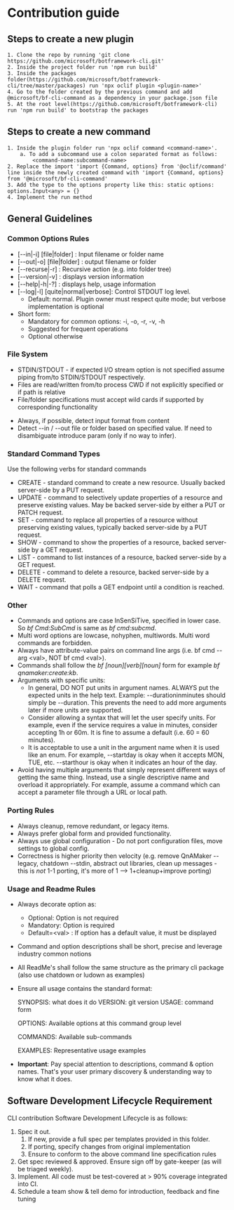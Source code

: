 # Contribution guide

## Steps to create a new plugin

    1. Clone the repo by running 'git clone https://github.com/microsoft/botframework-cli.git'
    2. Inside the project folder run 'npm run build'
    3. Inside the packages folder(https://github.com/microsoft/botframework-cli/tree/master/packages) run 'npx oclif plugin <plugin-name>'
    4. Go to the folder created by the previous command and add @microsoft/bf-cli-command as a dependency in your package.json file
    5. At the root level(https://github.com/microsoft/botframework-cli) run 'npm run build' to bootstrap the packages

## Steps to create a new command
    1. Inside the plugin folder run 'npx oclif command <command-name>'. 
    	a. To add a subcommand use a colon separated format as follows: 
    		<command-name:subcommand-name>
    2. Replace the import 'import {Command, options} from '@oclif/command' line inside the newly created command with 'import {Command, options} from '@microsoft/bf-cli-command'
    3. Add the type to the options property like this: static options: options.Input<any> = {}
    4. Implement the run method

## General Guidelines

### Common Options Rules

* [--in|-i] [file|folder]  : Input filename or folder name
* [--out|-o] [file|folder] : output filename or folder
* [--recurse|-r] : Recursive action (e.g. into folder tree)
* [--version|-v] : displays version information
* [--help|-h|-?] : displays help, usage information
* [--log|-l]  [quite|normal|verbose]: Control STDOUT log level. 
  * Default: normal. Plugin owner must respect quite mode; but verbose implementation is optional
* Short form:
  * Mandatory for common options: -i, -o, -r, -v, -h 
  * Suggested for frequent operations 
  * Optional otherwise

### File System

* STDIN/STDOUT - if expected I/O stream option is not specified assume piping from/to STDIN/STDOUT respectively.
* Files are read/written from/to process CWD if not explicitly specified or if path is relative
* File/folder specifications must accept wild cards if supported by corresponding functionality

- Always, if possible, detect input format from content 
- Detect --in / --out file or folder based on specified value. If need to disambiguate introduce param (only if no way to infer).

### Standard Command Types

Use the following verbs for standard commands

- CREATE - standard command to create a new resource. Usually backed server-side by a PUT request.
- UPDATE - command to selectively update properties of a resource and preserve existing values. May be backed server-side by either a PUT or PATCH request.
- SET - command to replace all properties of a resource without preserving existing values, typically backed server-side by a PUT request.
- SHOW - command to show the properties of a resource, backed server-side by a GET request.
- LIST - command to list instances of a resource, backed server-side by a GET request.
- DELETE - command to delete a resource, backed server-side by a DELETE request.
- WAIT - command that polls a GET endpoint until a condition is reached. 

### Other

* Commands and options are case InSenSiTive, specified in lower case. So *bf Cmd:SubCmd* is same as  *bf cmd:subcmd*.
* Multi word options are lowcase, nohyphen, multiwords. Multi word commands are forbidden.
* Always have attribute-value pairs on command line args (i.e. bf cmd --arg \<val\>, NOT bf cmd \<val\>).
* Commands shall follow the *bf \[noun\]\[verb\]\[noun\]* form for example *bf qnamaker:create:kb*. 
* Arguments with specific units: 
  * In general, DO NOT put units in argument names. ALWAYS put the expected units in the help text. Example: --durationinminutes should simply be --duration. This prevents the need to add more arguments later if more units are supported. 
  * Consider allowing a syntax that will let the user specify units. For example, even if the service requires a value in minutes, consider accepting 1h or 60m. It is fine to assume a default (i.e. 60 = 60 minutes).
  * It is acceptable to use a unit in the argument name when it is used like an enum. For example, --startday is okay when it accepts MON, TUE, etc. --starthour is okay when it indicates an hour of the day.
* Avoid having multiple arguments that simply represent different ways of getting the same thing. Instead, use a single descriptive name and overload it appropriately. For example, assume a command which can accept a parameter file through a URL or local path.

### Porting Rules

* Always cleanup, remove redundant, or legacy items.
* Always prefer global form and provided functionality.
* Always use global configuration - Do not port configuration files, move settings to global config.
* Correctness is higher priority then velocity (e.g. remove QnAMaker --legacy, chatdown --stdin, abstract out libraries, clean up messages - this is *not* 1-1 porting, it's more of 1 --> 1+cleanup+improve porting)

### Usage and Readme Rules

* Always decorate option as:

  * Optional: Option is not required
  * Mandatory: Option is required
  * Default=\<val\> : If option has a default value, it must be displayed

* Command and option descriptions shall be short, precise and leverage industry common notions

* All ReadMe's shall follow the same structure as the primary cli package (also use chatdown or ludown as examples)

* Ensure all usage contains the standard format:

  SYNOPSIS: what does it do
  VERSION:  git version
  USAGE:  command form

  OPTIONS: Available options at this command group level

  COMMANDS: Available sub-commands

  EXAMPLES: Representative usage examples

* **Important**: Pay special attention to descriptions, command & option names. That's your user primary discovery & understanding way to know what it does. 



## Software Development Lifecycle Requirement

CLI contribution Software Development Lifecycle is as follows:

1. Spec it out. 
   1. If new, provide a full spec per templates provided in this folder.
   2. If porting, specify changes from original implementation
   3. Ensure to conform to the above command line specification rules
2. Get spec reviewed & approved. Ensure sign off by gate-keeper (as will be triaged weekly).
3. Implement. All code must be test-covered at > 90% coverage integrated into CI. 
4. Schedule a team show & tell demo for introduction, feedback and fine tuning

